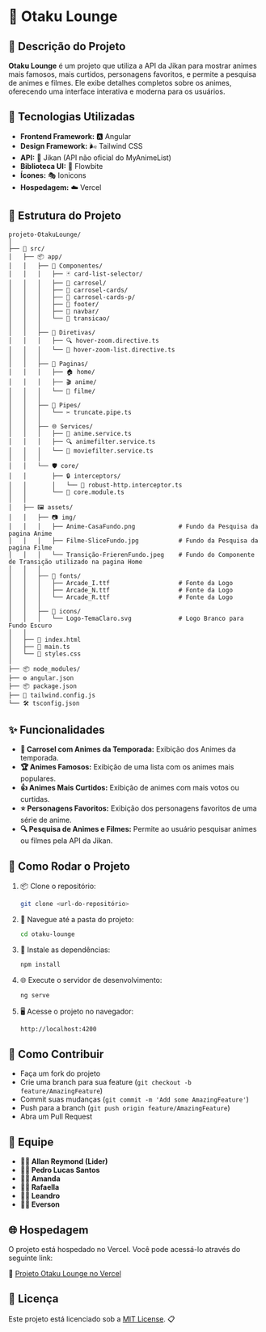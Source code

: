 # 🌟 Otaku Lounge

## 📝 Descrição do Projeto
**Otaku Lounge** é um projeto que utiliza a API da Jikan para mostrar animes mais famosos, mais curtidos, personagens favoritos, e permite a pesquisa de animes e filmes. Ele exibe detalhes completos sobre os animes, oferecendo uma interface interativa e moderna para os usuários. 

## 🚀 Tecnologias Utilizadas

- **Frontend Framework:** 🅰️ Angular
- **Design Framework:** 🌬️ Tailwind CSS
- **API:** 🤖 Jikan (API não oficial do MyAnimeList)
- **Biblioteca UI:** 🎨 Flowbite
- **Ícones:** 🎭 Ionicons
- **Hospedagem:** ☁️ Vercel

## 📂 Estrutura do Projeto

```tree
projeto-OtakuLounge/
│
├── 📁 src/
│   ├── 📦 app/
│   │   ├── 🧩 Componentes/
│   │   │   ├── 🃏 card-list-selector/
│   │   │   ├── 🎠 carrosel/
│   │   │   ├── 🎠 carrosel-cards/
│   │   │   ├── 🎠 carrosel-cards-p/
│   │   │   ├── 🔻 footer/
│   │   │   ├── 🧭 navbar/
│   │   │   └── 🔄 transicao/
│   │   │
│   │   ├── 🎯 Diretivas/
│   │   │   ├── 🔍 hover-zoom.directive.ts
│   │   │   └── 🔎 hover-zoom-list.directive.ts
│   │   │
│   │   ├── 📄 Paginas/
│   │   │   ├── 🏠 home/
│   │   │   ├── 🎬 anime/
│   │   │   └── 🍿 filme/
│   │   │
│   │   ├── 🔧 Pipes/
│   │   │   └── ✂️ truncate.pipe.ts
│   │   │
│   │   ├── 🌐 Services/
│   │   │   ├── 🤖 anime.service.ts
│   │   │   ├── 🔍 animefilter.service.ts
│   │   │   └── 🎥 moviefilter.service.ts
│   │   │
│   │   └── 🛡️ core/
│   │       ├── 🔒 interceptors/
│   │       │   └── 🚦 robust-http.interceptor.ts
│   │       └── 📡 core.module.ts
│   │
│   ├── 🖼️ assets/
│   │   ├── 📷 img/
│   │   │   ├── Anime-CasaFundo.png            # Fundo da Pesquisa da pagina Anime
│   │   │   ├── Filme-SliceFundo.jpg           # Fundo da Pesquisa da pagina Filme
│   │   │   └── Transição-FrierenFundo.jpeg    # Fundo do Componente de Transição utilizado na pagina Home
│   │   │
│   │   ├── 🎨 fonts/
│   │   │   ├── Arcade_I.ttf                   # Fonte da Logo
│   │   │   ├── Arcade_N.ttf                   # Fonte da Logo
│   │   │   └── Arcade_R.ttf                   # Fonte da Logo
│   │   │
│   │   ├── 📱 icons/
│   │   │   └── Logo-TemaClaro.svg             # Logo Branco para Fundo Escuro
│   │
│   ├── 📄 index.html
│   ├── 🚀 main.ts
│   └── 🎨 styles.css
│
├── 📦 node_modules/
├── ⚙️ angular.json
├── 📦 package.json
├── 🌈 tailwind.config.js
└── 🛠️ tsconfig.json
```

## ✨ Funcionalidades
- **🎠 Carrosel com Animes da Temporada:** Exibição dos Animes da temporada.
- **🏆 Animes Famosos:** Exibição de uma lista com os animes mais populares.
- **👍 Animes Mais Curtidos:** Exibição de animes com mais votos ou curtidas.
- **⭐ Personagens Favoritos:** Exibição dos personagens favoritos de uma série de anime.
- **🔍 Pesquisa de Animes e Filmes:** Permite ao usuário pesquisar animes ou filmes pela API da Jikan.

## 🚀 Como Rodar o Projeto

1. 📦 Clone o repositório:
    ```bash
    git clone <url-do-repositório>
    ```

2. 📂 Navegue até a pasta do projeto:
    ```bash
    cd otaku-lounge
    ```

3. 🔧 Instale as dependências:
    ```bash
    npm install
    ```

4. 🌐 Execute o servidor de desenvolvimento:
    ```bash
    ng serve
    ```

5. 🖥️ Acesse o projeto no navegador:
    ```bash
    http://localhost:4200
    ```

## 🤝 Como Contribuir
- Faça um fork do projeto
- Crie uma branch para sua feature (`git checkout -b feature/AmazingFeature`)
- Commit suas mudanças (`git commit -m 'Add some AmazingFeature'`)
- Push para a branch (`git push origin feature/AmazingFeature`)
- Abra um Pull Request

## 👥 Equipe
- **👨‍💻 Allan Reymond (Lider)**
- **👨‍💻 Pedro Lucas Santos**
- **👩‍💻 Amanda**
- **👩‍💻 Rafaella**
- **👨‍💻 Leandro**
- **👨‍💻 Everson**

## 🌐 Hospedagem

O projeto está hospedado no Vercel. Você pode acessá-lo através do seguinte link:

🔗 [Projeto Otaku Lounge no Vercel](otaku-lounge.vercel.app)

## 📄 Licença
Este projeto está licenciado sob a [MIT License](LICENSE). 📋
